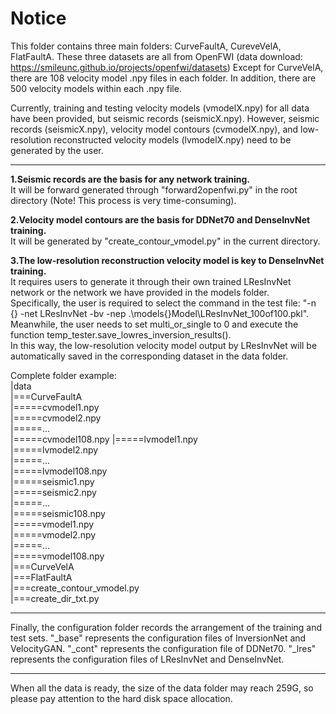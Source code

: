 # Notice
This folder contains three main folders: CurveFaultA, CureveVelA, FlatFaultA.
These three datasets are all from OpenFWI (data download: https://smileunc.github.io/projects/openfwi/datasets)
Except for CurveVelA, there are 108 velocity model .npy files in each folder.
In addition, there are 500 velocity models within each .npy file.

Currently, training and testing velocity models (vmodelX.npy) for all data have been provided, but seismic records (seismicX.npy).
However, seismic records (seismicX.npy), velocity model contours (cvmodelX.npy), and low-resolution reconstructed velocity models (lvmodelX.npy) need to be generated by the user.

---

**1.Seismic records are the basis for any network training.**  
It will be forward generated through "forward2openfwi.py" in the root directory (Note! This process is very time-consuming).

**2.Velocity model contours are the basis for DDNet70 and DenseInvNet training.**  
It will be generated by "create_contour_vmodel.py" in the current directory.

**3.The low-resolution reconstruction velocity model is key to DenseInvNet training.**  
It requires users to generate it through their own trained LResInvNet network or the network we have provided in the models folder.  
Specifically, the user is required to select the command in the test file: "-n {} -net LResInvNet -bv -nep .\models\{}Model\LResInvNet_100of100.pkl".  
Meanwhile, the user needs to set multi_or_single to 0 and execute the function temp_tester.save_lowres_inversion_results().  
In this way, the low-resolution velocity model output by LResInvNet will be automatically saved in the corresponding dataset in the data folder.  

Complete folder example:  
|data  
|===CurveFaultA  
|=====cvmodel1.npy  
|=====cvmodel2.npy  
|=====...  
|=====cvmodel108.npy
|=====lvmodel1.npy  
|=====lvmodel2.npy  
|=====...  
|=====lvmodel108.npy  
|=====seismic1.npy  
|=====seismic2.npy  
|=====...  
|=====seismic108.npy  
|=====vmodel1.npy  
|=====vmodel2.npy  
|=====...  
|=====vmodel108.npy  
|===CurveVelA  
|===FlatFaultA  
|===create_contour_vmodel.py  
|===create_dir_txt.py  

---

Finally, the configuration folder records the arrangement of the training and test sets.
"_base" represents the configuration files of InversionNet and VelocityGAN.
"_cont" represents the configuration file of DDNet70.
"_lres" represents the configuration files of LResInvNet and DenseInvNet.

---

When all the data is ready, the size of the data folder may reach 259G, so please pay attention to the hard disk space allocation.



